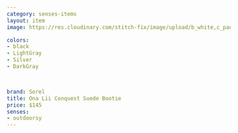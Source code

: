 ```yaml
---
category: senses-items
layout: item
image: https://res.cloudinary.com/stitch-fix/image/upload/b_white,c_pad,dpr_1.0,f_auto,h_150,q_auto,w_150/v1666737336/gpkmbqsrl7qmsgsye9nm.jpg

colors: 
- black
- LightGray
- Silver
- DarkGray



brand: Sorel
title: Ona Lii Conquest Suede Bootie
price: $145
senses:
- outdoorsy
---
```







